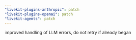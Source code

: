 ```yaml
---
"livekit-plugins-anthropic": patch
"livekit-plugins-openai": patch
"livekit-agents": patch
---
```


improved handling of LLM errors, do not retry if already began
